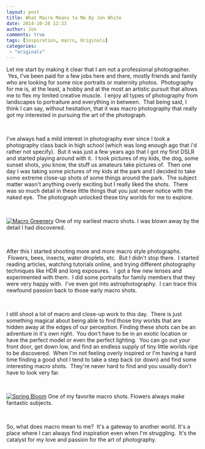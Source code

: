 ```yaml
---
layout: post
title: What Macro Means to Me By Jon White
date: 2014-10-28 12:33
author: Jon
comments: true
tags: [inspiration, macro, Originals]
categories:
 - "originals"
---
```

Let me start by making it clear that I am not a professional photographer.  Yes, I've been paid for a few jobs here and there, mostly friends and family who are looking for some nice portraits or maternity photos.  Photography for me is, at the least, a hobby and at the most an artistic pursuit that allows me to flex my limited creative muscle.  I enjoy all types of photography from landscapes to portraiture and everything in between.  That being said, I think I can say, without hesitation, that it was macro photography that really got my interested in pursuing the art of the photograph.  <em>
</em>

&nbsp;

I've always had a mild interest in photography ever since I took a photography class back in high school (which was long enough ago that i'd rather not specify).  But it was just a few years ago that I got my first DSLR and started playing around with it.  I took pictures of my kids, the dog, some sunset shots, you know, the stuff us amateurs take pictures of.  Then one day I was taking some pictures of my kids at the park and I decided to take some extreme close-up shots of some things around the park.  The subject matter wasn't anything overly exciting but I really liked the shots.  There was so much detail in these little things that you just never notice with the naked eye.  The photograph unlocked these tiny worlds for me to explore.

&nbsp;

<p class="post-image"><a href="http://thecloseupproject.com/wp-content/uploads/2013/05/IMG_1150_2.jpg"><img class="size-full wp-image-330" src="http://thecloseupproject.com/wp-content/uploads/2013/05/IMG_1150_2.jpg" alt="Macro Greenery" /></a> One of my earliest macro shots. I was blown away by the detail I had discovered.</p>

&nbsp;

After this I started shooting more and more macro style photographs.  Flowers, bees, insects, water droplets, etc.  But I didn't stop there.  I started reading articles, watching tutorials online, and trying different photography techniques like HDR and long exposures.   I got a few new lenses and experimented with them.  I did some portraits for family members that they were very happy with.  I've even got into astrophotography.  I can trace this newfound passion back to those early macro shots.

&nbsp;

I still shoot a lot of macro and close-up work to this day.  There is just something magical about being able to find those tiny worlds that are hidden away at the edges of our perception. Finding these shots can be an adventure in it's own right.  You don't have to be in an exotic location or have the perfect model or even the perfect lighting.  You can go out your front door, get down low, and find an endless supply of tiny little worlds ripe to be discovered.  When I'm not feeling overly inspired or I'm having a hard time finding a good shot I tend to take a step back (or down) and find some interesting macro shots.  They're never hard to find and you usually don't have to look very far.

&nbsp;

<p class="post-image"><a href="http://thecloseupproject.com/wp-content/uploads/2013/04/8612597102_becc628e90_c.jpg"><img class="size-full wp-image-196" src="http://thecloseupproject.com/wp-content/uploads/2013/04/8612597102_becc628e90_c.jpg" alt="Spring Bloom" /></a> One of my favorite macro shots. Flowers always make fantastic subjects.</p>

&nbsp;

So, what does macro mean to me?  It's a gateway to another world. It's a place where I can always find inspiration even when I'm struggling.  It's the catalyst for my love and passion for the art of photography.
